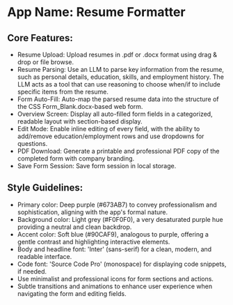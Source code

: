 # **App Name**: Resume Formatter

## Core Features:

- Resume Upload: Upload resumes in .pdf or .docx format using drag & drop or file browse.
- Resume Parsing: Use an LLM to parse key information from the resume, such as personal details, education, skills, and employment history. The LLM acts as a tool that can use reasoning to choose when/if to include specific items from the resume.
- Form Auto-Fill: Auto-map the parsed resume data into the structure of the CSS Form_Blank.docx-based web form.
- Overview Screen: Display all auto-filled form fields in a categorized, readable layout with section-based display.
- Edit Mode: Enable inline editing of every field, with the ability to add/remove education/employment rows and use dropdowns for questions.
- PDF Download: Generate a printable and professional PDF copy of the completed form with company branding.
- Save Form Session: Save form session in local storage.

## Style Guidelines:

- Primary color: Deep purple (#673AB7) to convey professionalism and sophistication, aligning with the app's formal nature.
- Background color: Light grey (#F0F0F0), a very desaturated purple hue providing a neutral and clean backdrop.
- Accent color: Soft blue (#90CAF9), analogous to purple, offering a gentle contrast and highlighting interactive elements.
- Body and headline font: 'Inter' (sans-serif) for a clean, modern, and readable interface.
- Code font: 'Source Code Pro' (monospace) for displaying code snippets, if needed.
- Use minimalist and professional icons for form sections and actions.
- Subtle transitions and animations to enhance user experience when navigating the form and editing fields.